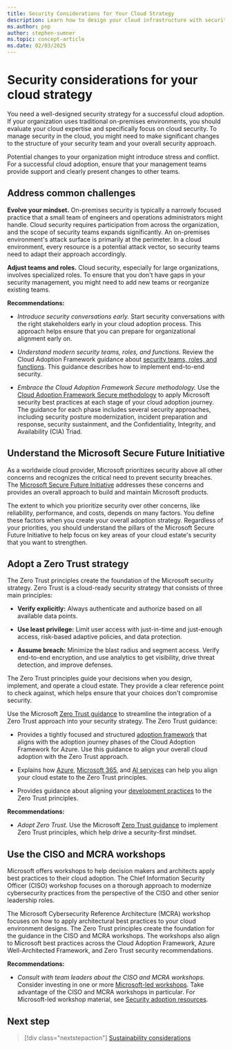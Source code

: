 ```yaml
---
title: Security Considerations for Your Cloud Strategy
description: Learn how to design your cloud infrastructure with security in mind to protect your data and applications from unauthorized access and data breaches.
ms.author: pnp
author: stephen-sumner
ms.topic: concept-article
ms.date: 02/03/2025
---
```


# Security considerations for your cloud strategy

You need a well-designed security strategy for a successful cloud adoption. If your organization uses traditional on-premises environments, you should evaluate your cloud expertise and specifically focus on cloud security. To manage security in the cloud, you might need to make significant changes to the structure of your security team and your overall security approach.

Potential changes to your organization might introduce stress and conflict. For a successful cloud adoption, ensure that your management teams provide support and clearly present changes to other teams.

## Address common challenges

**Evolve your mindset.** On-premises security is typically a narrowly focused practice that a small team of engineers and operations administrators might handle. Cloud security requires participation from across the organization, and the scope of security teams expands significantly. An on-premises environment's attack surface is primarily at the perimeter. In a cloud environment, every resource is a potential attack vector, so security teams need to adapt their approach accordingly.

**Adjust teams and roles.** Cloud security, especially for large organizations, involves specialized roles. To ensure that you don't have gaps in your security management, you might need to add new teams or reorganize existing teams.

**Recommendations:**

- _Introduce security conversations early._ Start security conversations with the right stakeholders early in your cloud adoption process. This approach helps ensure that you can prepare for organizational alignment early on.

- _Understand modern security teams, roles, and functions._ Review the Cloud Adoption Framework guidance about [security teams, roles, and functions](../../secure/teams-roles.md). This guidance describes how to implement end-to-end security.
- _Embrace the Cloud Adoption Framework Secure methodology._ Use the [Cloud Adoption Framework Secure methodology](../../secure/overview.md) to apply Microsoft security best practices at each stage of your cloud adoption journey. The guidance for each phase includes several security approaches, including security posture modernization, incident preparation and response, security sustainment, and the Confidentiality, Integrity, and Availability (CIA) Triad.

## Understand the Microsoft Secure Future Initiative

As a worldwide cloud provider, Microsoft prioritizes security above all other concerns and recognizes the critical need to prevent security breaches. The [Microsoft Secure Future Initiative](https://www.microsoft.com/trust-center/security/secure-future-initiative) addresses these concerns and provides an overall approach to build and maintain Microsoft products.

The extent to which you prioritize security over other concerns, like reliability, performance, and costs, depends on many factors. You define these factors when you create your overall adoption strategy. Regardless of your priorities, you should understand the pillars of the Microsoft Secure Future Initiative to help focus on key areas of your cloud estate's security that you want to strengthen.

## Adopt a Zero Trust strategy

The Zero Trust principles create the foundation of the Microsoft security strategy. Zero Trust is a cloud-ready security strategy that consists of three main principles:

- **Verify explicitly:** Always authenticate and authorize based on all available data points.

- **Use least privilege:** Limit user access with just-in-time and just-enough access, risk-based adaptive policies, and data protection.
- **Assume breach:** Minimize the blast radius and segment access. Verify end-to-end encryption, and use analytics to get visibility, drive threat detection, and improve defenses.

The Zero Trust principles guide your decisions when you design, implement, and operate a cloud estate. They provide a clear reference point to check against, which helps ensure that your choices don't compromise security.

Use the Microsoft [Zero Trust guidance](/security/zero-trust/zero-trust-overview) to streamline the integration of a Zero Trust approach into your security strategy. The Zero Trust guidance:

- Provides a tightly focused and structured [adoption framework](/security/zero-trust/adopt/zero-trust-adoption-overview) that aligns with the adoption journey phases of the Cloud Adoption Framework for Azure. Use this guidance to align your overall cloud adoption with the Zero Trust approach.

- Explains how [Azure](/security/zero-trust/azure-infrastructure-overview), [Microsoft 365](/microsoft-365/security/microsoft-365-zero-trust), and [AI services](/security/zero-trust/copilots/apply-zero-trust-copilots-overview) can help you align your cloud estate to the Zero Trust principles.
- Provides guidance about aligning your [development practices](/security/zero-trust/develop/overview) to the Zero Trust principles.

**Recommendations:**

- _Adopt Zero Trust._ Use the Microsoft [Zero Trust guidance](/security/zero-trust/zero-trust-overview) to implement Zero Trust principles, which help drive a security-first mindset.

## Use the CISO and MCRA workshops

Microsoft offers workshops to help decision makers and architects apply best practices to their cloud adoption. The Chief Information Security Officer (CISO) workshop focuses on a thorough approach to modernize cybersecurity practices from the perspective of the CISO and other senior leadership roles.

The Microsoft Cybersecurity Reference Architecture (MCRA) workshop focuses on how to apply architectural best practices to your cloud environment designs. The Zero Trust principles create the foundation for the guidance in the CISO and MCRA workshops. The workshops also align to Microsoft best practices across the Cloud Adoption Framework, Azure Well-Architected Framework, and Zero Trust security recommendations.

**Recommendations:**

- _Consult with team leaders about the CISO and MCRA workshops._ Consider investing in one or more [Microsoft-led workshops](/security/adoption/adoption#microsoft-led-workshops). Take advantage of the CISO and MCRA workshops in particular. For Microsoft-led workshop material, see [Security adoption resources](/security/adoption/adoption).

## Next step

> [!div class="nextstepaction"]
> [Sustainability considerations](sustainability.md)
